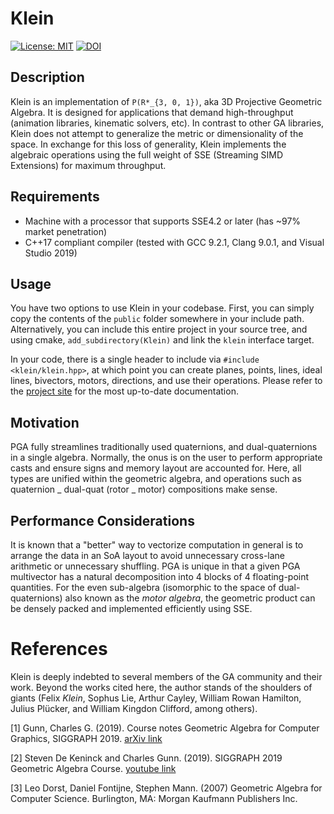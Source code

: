 # Klein

[![License: MIT](https://img.shields.io/badge/License-MIT-blueviolet.svg)](https://opensource.org/licenses/MIT)
[![DOI](https://zenodo.org/badge/236777729.svg)](https://zenodo.org/badge/latestdoi/236777729)

## Description

Klein is an implementation of `P(R*_{3, 0, 1})`, aka 3D Projective Geometric Algebra.
It is designed for applications that demand high-throughput (animation libraries,
kinematic solvers, etc). In contrast to other GA libraries, Klein does not attempt to
generalize the metric or dimensionality of the space. In exchange for this loss of generality,
Klein implements the algebraic operations using the full weight of SSE (Streaming
SIMD Extensions) for maximum throughput.

## Requirements

- Machine with a processor that supports SSE4.2 or later (has ~97% market penetration)
- C++17 compliant compiler (tested with GCC 9.2.1, Clang 9.0.1, and Visual Studio 2019)

## Usage

You have two options to use Klein in your codebase. First, you can simply copy the contents of the
`public` folder somewhere in your include path. Alternatively, you can include this entire project
in your source tree, and using cmake, `add_subdirectory(Klein)` and link the `klein` interface
target.

In your code, there is a single header to include via `#include <klein/klein.hpp>`, at which point
you can create planes, points, lines, ideal lines, bivectors, motors, directions, and use their
operations. Please refer to the [project site](https://jeremyong.com/Klein) for the most up-to-date
documentation.

## Motivation

PGA fully streamlines traditionally used quaternions, and dual-quaternions in a single algebra.
Normally, the onus is on the user to perform appropriate casts and ensure signs and memory layout
are accounted for. Here, all types are unified within the geometric algebra,
and operations such as quaternion _ dual-quat (rotor _ motor) compositions make sense.

## Performance Considerations

It is known that a "better" way to vectorize computation in general is to arrange the data in an SoA
layout to avoid unnecessary cross-lane arithmetic or unnecessary shuffling. PGA is unique in that
a given PGA multivector has a natural decomposition into 4 blocks of 4 floating-point quantities.
For the even sub-algebra (isomorphic to the space of dual-quaternions) also known as the _motor
algebra_, the geometric product can be densely packed and implemented efficiently using SSE.

# References

Klein is deeply indebted to several members of the GA community and their work. Beyond the works
cited here, the author stands of the shoulders of giants (Felix _Klein_, Sophus Lie, Arthur Cayley,
William Rowan Hamilton, Julius Plücker, and William Kingdon Clifford, among others).

<a id="1">[1]</a>
Gunn, Charles G. (2019).
Course notes Geometric Algebra for Computer Graphics, SIGGRAPH 2019.
[arXiv link](https://arxiv.org/abs/2002.04509)

<a id="2">[2]</a>
Steven De Keninck and Charles Gunn. (2019).
SIGGRAPH 2019 Geometric Algebra Course.
[youtube link](https://www.youtube.com/watch?v=tX4H_ctggYo)

<a id="3">[3]</a>
Leo Dorst, Daniel Fontijne, Stephen Mann. (2007)
Geometric Algebra for Computer Science.
Burlington, MA: Morgan Kaufmann Publishers Inc.
